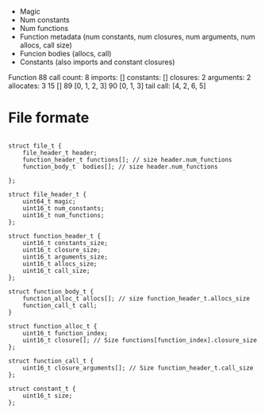 
* Magic
* Num constants
* Num functions
* Function metadata (num constants, num closures, num arguments, num allocs, call size)
* Funcion bodies (allocs, call)
* Constants (also imports and constant closures)

Function 88 
        call count: 8
        imports:    []
        constants:  []
        closures:   2
        arguments:  2
        allocates:  3
                15 []
                89 [0, 1, 2, 3]
                90 [0, 1, 3]
        tail call:
                [4, 2, 6, 5]

# File formate

```

struct file_t {
	file_header_t header;
	function_header_t functions[]; // size header.num_functions
	function_body_t  bodies[]; // size header.num_functions
	
};

struct file_header_t {
	uint64_t magic;
	uint16_t num_constants;
	uint16_t num_functions;
};

struct function_header_t {
	uint16_t constants_size;
	uint16_t closure_size;
	uint16_t arguments_size;
	uint16_t allocs_size;
	uint16_t call_size;
};

struct function_body_t {
	function_alloc_t allocs[]; // size function_header_t.allocs_size
	function_call_t call;
}

struct function_alloc_t {
	uint16_t function_index;
	uint16_t closure[]; // Size functions[function_index].closure_size
};

struct function_call_t {
	uint16_t closure_arguments[]; // Size function_header_t.call_size
};

struct constant_t {
	uint16_t size;
};
```
